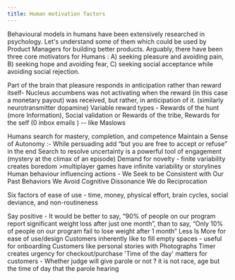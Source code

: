 ```yaml
---
title: Human motivation factors
---
```


Behavioural models in humans have been extensively researched in psychology. Let's understand some of them which could be used by Product Managers for building better products. 
Arguably, there have been three core motivators for Humans : A) seeking pleasure and avoiding pain, B) seeking hope and avoiding fear,  C) seeking social acceptance while avoiding social rejection.

Part of the brain that  pleasure responds in anticipation rather than reward itself- Nucleus accumbens was not activating when the reward (in this case a monetary payout) was received, but rather, in anticipation of it. (similarly neurotransmitter dopamine)
Variable reward types - Rewards of the hunt (more Information), Social validation or Rewards of the tribe, Rewards for the self (0 inbox emails ) -- like Maslows

Humans search for mastery, completion, and competence
Maintain a Sense of Autonomy :- While persuading add “but you are free to accept or refuse” in the end
Search to resolve uncertainty is a powerful tool of engagement (mystery at the climax of an episode)
Demand for novelty - finite variability creates boredom >multiplayer games have infinite variability or storylines
Human behaviour influencing actions -
We Seek to be Consistent with Our Past Behaviors
We Avoid Cognitive Dissonance
We do Reciprocation

Six factors of ease of use - time, money, physical effort, brain cycles, social deviance, and non-routineness

Say positive - It would be better to say, “90% of people on our program report significant weight loss after just one month”, than to say, “Only 10% of people on our program fail to lose weight after 1 month” 
Less Is More for ease of use/design
Customers inherently like to fill empty spaces - useful for onboarding
Customers like personal stories with Photographs
Timer creates urgency for checkout/purchase
'Time of the day' matters for customers - Whether judge will give parole or not ? it is not race, age but the time of day that the parole hearing